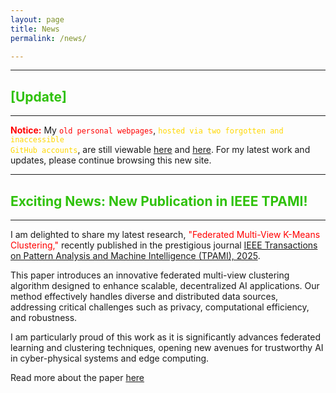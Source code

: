 ```yaml
---
layout: page
title: News
permalink: /news/

---
```


---

## <span style="color: #2FC10B;">[Update]</span>
---

**<span style="color: red;">Notice:</span>** My <code style="color : red">old personal webpages</code>, <code style="color : gold">hosted via two forgotten and inaccessible GitHub accounts</code>, are still viewable [here](https://patternkps.github.io) and [here](https://kpnaga08.github.io/about/). For my latest work and updates, please continue browsing this new site. 

---

## <span style="color: #2FC10B;">Exciting News: New Publication in IEEE TPAMI!</span>
---

I am delighted to share my latest research, <span style="color: red;">"Federated Multi-View K-Means Clustering,"</span> recently published in the prestigious journal <span style="color: #1E7509;">[IEEE Transactions on Pattern Analysis and Machine Intelligence (TPAMI), 2025](https://ieeexplore.ieee.org/xpl/RecentIssue.jsp?punumber=34)</span>.

This paper introduces an innovative federated multi-view clustering algorithm designed to enhance scalable, decentralized AI applications. Our method effectively handles diverse and distributed data sources, addressing critical challenges such as privacy, computational efficiency, and robustness.

I am particularly proud of this work as it is significantly advances federated learning and clustering techniques, opening new avenues for trustworthy AI in cyber-physical systems and edge computing.


Read more about the paper <span style="color: #B31E9A;">[here](https://ieeexplore.ieee.org/abstract/document/10810504)
